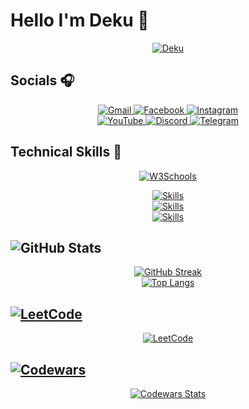 # **Hello I'm Deku 🛌**

<p align="center">
  <a href="">
    <img src="https://media.giphy.com/media/EHHi29hCF0hlm/giphy.gif?cid=ecf05e475e2xazzw0oqq4fxhrp1whpzatdr6rljxmtdlr4ye&ep=v1_gifs_related&rid=giphy.gif&ct=g" alt="Deku">
  </a>
</p>

## **Socials 🎧️**

<p align="center">
  <a href="mailto:baominh262005@gmail.com">
    <img src="https://img.shields.io/badge/Gmail-%23D14836.svg?style=for-the-badge&logo=gmail&logoColor=white" alt="Gmail">
  </a>
  <a href="https://www.facebook.com/eintes.steinla?locale=vi_VN">
    <img src="https://img.shields.io/badge/Facebook-%231877F2.svg?style=for-the-badge&logo=facebook&logoColor=white" alt="Facebook">
  </a>
  <a href="https://www.instagram.com/bminhh._.26/">
    <img src="https://img.shields.io/badge/Instagram-%23E4405F.svg?style=for-the-badge&logo=instagram&logoColor=white" alt="Instagram">
  </a><br>
  <a href="https://www.youtube.com/@nekozame0206/featured">
    <img src="https://img.shields.io/badge/YouTube-%23FF0000.svg?style=for-the-badge&logo=youtube&logoColor=white" alt="YouTube">
  </a>
  <a href="https://discord.gg/HwxeHmqbE5">
    <img src="https://img.shields.io/badge/Discord-%235865F2.svg?style=for-the-badge&logo=discord&logoColor=white" alt="Discord">
  </a>
  <a href="https://t.me/aratemashu">
    <img src="https://img.shields.io/badge/Telegram-%2326A5E4.svg?style=for-the-badge&logo=telegram&logoColor=white" alt="Telegram">
  </a>
</p>

## **Technical Skills 🐤**
<p align="center">
  <a href="https://www.w3profile.com/Eintes-stenla" target="_blank">
    <img src="https://img.shields.io/badge/W3Schools-%2304AA6D.svg?style=for-the-badge&logo=w3schools&logoColor=white" alt="W3Schools">
  </a>
</p>

<p align="center">
  <a href="https://skillicons.dev">
    <img src="https://skillicons.dev/icons?i=cpp,c,powershell,java,py" alt="Skills">
  </a><br>
  <a href="https://skillicons.dev">
    <img src="https://skillicons.dev/icons?i=html,css,js,tailwind,bootstrap,ps" alt="Skills">
  </a><br>
  <a href="https://skillicons.dev">
    <img src="https://skillicons.dev/icons?i=vscode,github,git,discord,figma" alt="Skills">
  </a>
</p>

## ![GitHub Stats](https://img.shields.io/badge/GitHub_Stats-%23000000.svg?style=for-the-badge&logo=github&logoColor=white)

<p align="center">
<a href="https://git.io/streak-stats"><img src="https://streak-stats.demolab.com?user=Eintes-steinla&theme=github-dark-blue&card_width=300&hide_total_contributions=true&hide_longest_streak=true" alt="GitHub Streak" /></a><br>
  <a href="https://github.com/anuraghazra/github-readme-stats">
    <img src="https://github-readme-stats.vercel.app/api/top-langs/?username=Eintes-steinla&layout=compact&theme=github_dark" alt="Top Langs">
  </a>
</p>

## [![LeetCode](https://img.shields.io/badge/LeetCode-%23FFA116.svg?style=for-the-badge&logo=leetcode&logoColor=white)](https://leetcode.com/u/Eintes-steinla/)

<p align="center">
  <a href="https://leetcode.com/u/Eintes-steinla/">
    <img src="https://leetcard.jacoblin.cool/Eintes-steinla?ext=heatmap" alt="LeetCode">
  </a>
</p>

## [![Codewars](https://img.shields.io/badge/Codewars-%23AD2C27.svg?style=for-the-badge&logo=codewars&logoColor=white)](https://www.codewars.com/users/Eintes-steinla)

<p align="center">
  <a href="https://www.codewars.com/users/Eintes-steinla">
    <img src="https://github.r2v.ch/codewars?user=Eintes-steinla&name=true&top_languages=true&theme=dark&hide_clan=false&stroke=%23606060" alt="Codewars Stats">
  </a>
</p>

